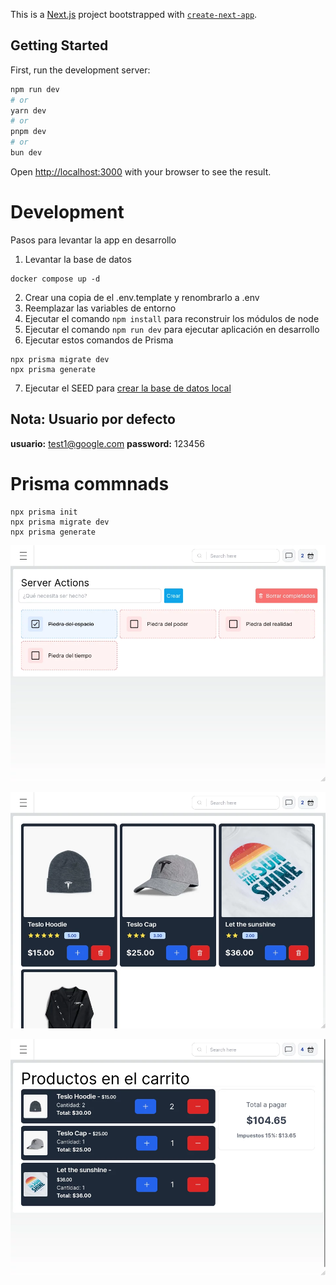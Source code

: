 This is a [Next.js](https://nextjs.org/) project bootstrapped with [`create-next-app`](https://github.com/vercel/next.js/tree/canary/packages/create-next-app).

## Getting Started

First, run the development server:

```bash
npm run dev
# or
yarn dev
# or
pnpm dev
# or
bun dev
```

Open [http://localhost:3000](http://localhost:3000) with your browser to see the result.

# Development

Pasos para levantar la app en desarrollo

1. Levantar la base de datos

```
docker compose up -d
```

2. Crear una copia de el .env.template y renombrarlo a .env
3. Reemplazar las variables de entorno
4. Ejecutar el comando `npm install` para reconstruir los módulos de node
5. Ejecutar el comando `npm run dev` para ejecutar aplicación en desarrollo
6. Ejecutar estos comandos de Prisma

```
npx prisma migrate dev
npx prisma generate
```

7. Ejecutar el SEED para [crear la base de datos local](http://localhost:3000/api/seed)

## Nota: Usuario por defecto

**usuario:** test1@google.com
**password:** 123456

# Prisma commnads

```
npx prisma init
npx prisma migrate dev
npx prisma generate
```

![Captura de pantalla](images/captura-001.webp)

![Captura de pantalla](images/captura-002.webp)

![Captura de pantalla](images/captura-003.webp)

